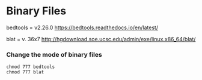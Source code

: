 # Binary Files

bedtools = v2.26.0    https://bedtools.readthedocs.io/en/latest/

blat = v. 36x7    http://hgdownload.soe.ucsc.edu/admin/exe/linux.x86_64/blat/ 

### Change the mode of binary files

    chmod 777 bedtools
    chmod 777 blat

